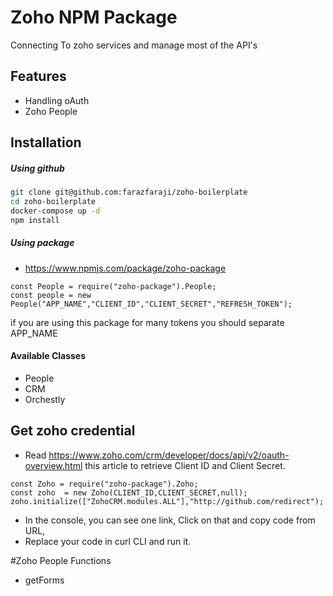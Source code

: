 # Zoho NPM Package

Connecting To zoho services and manage most of the API's

## Features
* Handling oAuth
* Zoho People


## Installation

##### Using github
```bash
git clone git@github.com:farazfaraji/zoho-boilerplate
cd zoho-boilerplate
docker-compose up -d
npm install
```

##### Using package
* https://www.npmjs.com/package/zoho-package

```
const People = require("zoho-package").People;
const people = new People("APP_NAME","CLIENT_ID","CLIENT_SECRET","REFRESH_TOKEN");
```
if you are using this package for many tokens you should separate APP_NAME

#### Available Classes
* People
* CRM
* Orchestly


## Get zoho credential
* Read https://www.zoho.com/crm/developer/docs/api/v2/oauth-overview.html this article to retrieve Client ID and Client Secret.
```
const Zoho = require("zoho-package").Zoho;
const zoho  = new Zoho(CLIENT_ID,CLIENT_SECRET,null);
zoho.initialize(["ZohoCRM.modules.ALL"],"http://github.com/redirect");
```
* In the console, you can see one link, Click on that and copy code from URL,
* Replace your code in curl CLI and run it.

#Zoho People Functions
* getForms
